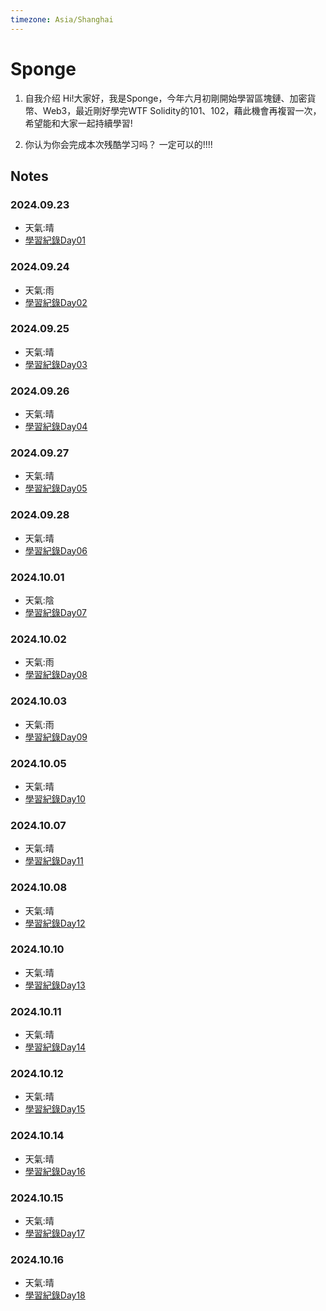 ```yaml
---
timezone: Asia/Shanghai
---
```



# Sponge

1. 自我介绍
  Hi!大家好，我是Sponge，今年六月初剛開始學習區塊鏈、加密貨幣、Web3，最近剛好學完WTF Solidity的101、102，藉此機會再複習一次，希望能和大家一起持續學習!

2. 你认为你会完成本次残酷学习吗？
  一定可以的!!!!
   
## Notes

<!-- Content_START -->

### 2024.09.23
- 天氣:晴
- [學習紀錄Day01](https://github.com/SpC242/Solidity-CoLearning/blob/main/Day01.md) 

### 2024.09.24
- 天氣:雨
- [學習紀錄Day02](https://github.com/SpC242/Solidity-CoLearning/blob/main/Day02.md)

### 2024.09.25
- 天氣:晴
- [學習紀錄Day03](https://github.com/SpC242/Solidity-CoLearning/blob/main/Day03.md)

### 2024.09.26
- 天氣:晴
- [學習紀錄Day04](https://github.com/SpC242/Solidity-CoLearning/blob/main/Day04.md)

### 2024.09.27
- 天氣:晴
- [學習紀錄Day05](https://github.com/SpC242/Solidity-CoLearning/blob/main/Day05.md)

### 2024.09.28
- 天氣:晴
- [學習紀錄Day06](https://github.com/SpC242/Solidity-CoLearning/blob/main/Day06.md)

### 2024.10.01
- 天氣:陰
- [學習紀錄Day07](https://github.com/SpC242/Solidity-CoLearning/blob/main/Day07.md)

### 2024.10.02
- 天氣:雨
- [學習紀錄Day08](https://github.com/SpC242/Solidity-CoLearning/blob/main/Day08.md)

### 2024.10.03
- 天氣:雨
- [學習紀錄Day09](https://github.com/SpC242/Solidity-CoLearning/blob/main/Day09.md)

### 2024.10.05
- 天氣:晴
- [學習紀錄Day10](https://github.com/SpC242/Solidity-CoLearning/blob/main/Day10.md)

### 2024.10.07
- 天氣:晴
- [學習紀錄Day11](https://github.com/SpC242/Solidity-CoLearning/blob/main/Day11.md)

### 2024.10.08
- 天氣:晴
- [學習紀錄Day12](https://github.com/SpC242/Solidity-CoLearning/blob/main/Day12.md)

### 2024.10.10
- 天氣:晴
- [學習紀錄Day13](https://github.com/SpC242/Solidity-CoLearning/blob/main/Day13.md)

### 2024.10.11
- 天氣:晴
- [學習紀錄Day14](https://github.com/SpC242/Solidity-CoLearning/blob/main/Day14.md)

### 2024.10.12
- 天氣:晴
- [學習紀錄Day15](https://github.com/SpC242/Solidity-CoLearning/blob/main/Day15.md)

### 2024.10.14
- 天氣:晴
- [學習紀錄Day16](https://github.com/SpC242/Solidity-CoLearning/blob/main/Day16.md)

### 2024.10.15
- 天氣:晴
- [學習紀錄Day17](https://github.com/SpC242/Solidity-CoLearning/blob/main/Day17.md)

### 2024.10.16
- 天氣:晴
- [學習紀錄Day18](https://github.com/SpC242/Solidity-CoLearning/blob/main/Day18.md)

<!-- Content_END -->
